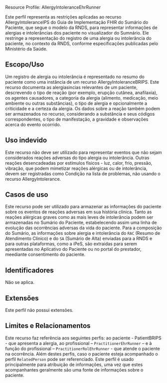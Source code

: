Resource Profile: AllergyIntoleranceEhrRunner





Este perfil representa as restrições aplicadas ao recurso AllergyIntoleranceIPS do Guia de Implementação FHIR do Sumário do Paciente, que segue o modelo da RNDS, para representar informações de alergias e intolerâncias dos paciente no visualizador do Sumnário. 
Ele restringe a representação do registro de uma alergia ou intolerância do paciente, no contexto da RNDS,  conforme especificações publicadas pelo Ministério da Saúde. 
## Escopo/Uso
Um registro de alergia ou intolerância é representado no resumo do paciente como uma instância de um recurso AllergyIntoleranceBRIPS. Este recurso documenta as alergiasincias relevantes de um paciente, descrevendo o tipo de reação (por exemplo, erupção cutânea, anafilaxia), os agentes causadores, a categoria da alergia (alimento, medicação, meio ambiente ou outras substâncias), o tipo de alergia e opcionalmente a criticidade e a certeza da alergia. Os dados sobre a reação também podem ser armazenados no recurso, considerando a substância e seus códigos correspondentes, o tipo de manifestação, a gravidade e observações acerca do evento ocorrido.
## Uso indevido
Este recurso não deve ser utilizado para representar eventos que não sejam considerados reações adversas do tipo alergia ou intolerância. Outras reações desencadeadas por estímulos físicos - luz, calor, frio, pressão, vibração, que podem mimetizar reações alérgicas ou de intolerância, devem ser registradas como Condição na lista de problemas, não usando o recurso AllergyIntolerance.
## Casos de uso
Este recurso pode ser utilizado para armazenar as informações do paciente sobre os eventos de reações adversas em sua história clínica. Tanto as reações alérgicas graves como as mais leves de intolerância podem ser armazenadas no Sumário do Paciente, estabelecendo assim uma linha de evolução das ocorrências adversas da vida do paciente.
Para a composição do Sumário, as informações sobre alergia e intolerãncia do `RAC` (Resumo de Atendimento Clínico) e do `SA` (Sumário de Alta) enviadas para a RNDS e para outras plataformas, como a iPeS, são extraidas para serem apresentadas no Aplicativo do Paciente ou no portal do prestador, meediante consentimento do paciente.
## Identificadores
Não se aplica.
## Extensões
Este perfil não possui extensões.
## Limites e Relacionamentos
Este recurso faz referência aos seguintes perfis: ao paciente - PatientBRIPS - que apresenta a alergia, ao profissional – `PractitionerEhrRunner` – e à função do profissional – `PractitionerRolEhrRunner` - que atende o paciente na ocorrência. Além destes perfis, caso o paciente esteja acompanhado o perfil `RelatedPerson` pode ser referenciado. Este perfil é usado principalmente para atribuição de informações, uma vez que estes acompanhantes geralmente são uma fonte de informações sobre o paciente. 
 
